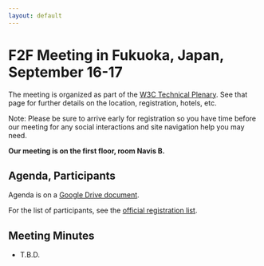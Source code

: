 ```yaml
---
layout: default
---
```


# F2F Meeting in Fukuoka, Japan, September 16-17

The meeting is organized as part of the [W3C Technical Plenary](https://www.w3.org/2019/09/TPAC/). 
See that page for further details on the location, registration, hotels, etc.

Note: Please be sure to arrive early for registration so you have time 
before our meeting for any social interactions and site navigation help you
may need.

**Our meeting is on the first floor, room Navis B.**


## Agenda, Participants

Agenda is on a [Google Drive document](https://tinyurl.com/didwg-tpac2019-agenda).

For the list of participants, see the [official registration list](https://www.w3.org/register/tpac2019/registrants#meeting-65). 


## Meeting Minutes

* T.B.D.

